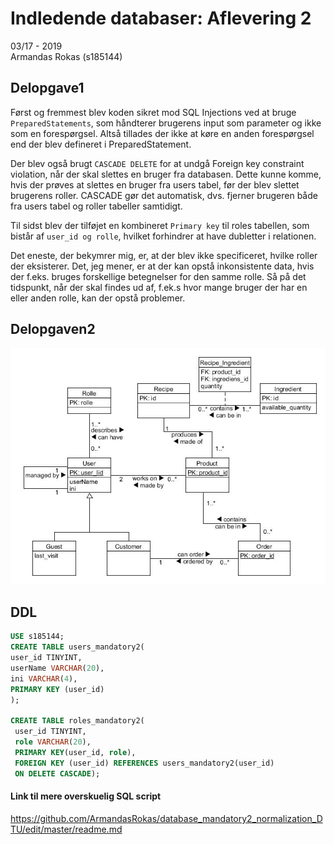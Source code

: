 

# Indledende databaser: Aflevering 2 
03/17 - 2019  
Armandas Rokas (s185144)


## Delopgave1

Først og fremmest blev koden sikret mod SQL Injections ved at bruge `PreparedStatements`, som håndterer brugerens input som parameter og ikke som en forespørgsel. Altså tillades der ikke at køre en anden forespørgsel end der blev defineret i PreparedStatement.

Der blev også brugt `CASCADE DELETE` for at undgå Foreign key constraint violation, når der skal slettes en bruger fra databasen. Dette kunne komme, hvis der prøves at slettes en bruger fra users tabel, før der blev slettet brugerens roller. CASCADE gør det automatisk, dvs. fjerner brugeren både fra users tabel og roller tabeller samtidigt. 

Til sidst blev der tilføjet en kombineret `Primary key` til roles tabellen, som bistår af `user_id og rolle`, hvilket forhindrer at have dubletter i relationen.  

Det eneste, der bekymrer mig, er, at der blev ikke specificeret, hvilke roller der eksisterer. Det, jeg mener, er at der kan opstå inkonsistente data, hvis der f.eks. bruges forskellige betegnelser for den samme rolle. Så på det tidspunkt, når der skal findes ud af, f.ek.s hvor mange bruger der har en eller anden rolle, kan der opstå problemer.  


## Delopgaven2
![alt text](https://raw.githubusercontent.com/ArmandasRokas/database_mandatory2_normalization_DTU/master/diagram_jpg/delopgaven2.jpg "ERD")

## DDL
```SQL
USE s185144;
CREATE TABLE users_mandatory2(
user_id TINYINT, 
userName VARCHAR(20), 
ini VARCHAR(4), 
PRIMARY KEY (user_id)
);

CREATE TABLE roles_mandatory2(
 user_id TINYINT,
 role VARCHAR(20),
 PRIMARY KEY(user_id, role),
 FOREIGN KEY (user_id) REFERENCES users_mandatory2(user_id)
 ON DELETE CASCADE);
 ```
#### Link til mere overskuelig SQL script  
https://github.com/ArmandasRokas/database_mandatory2_normalization_DTU/edit/master/readme.md
